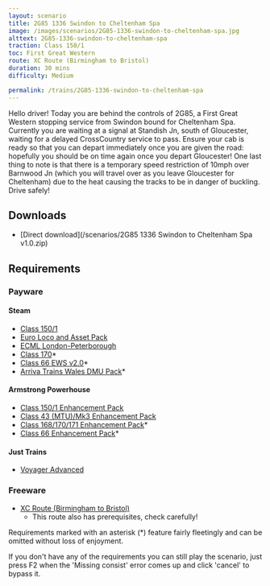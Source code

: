 ```yaml
---
layout: scenario
title: 2G85 1336 Swindon to Cheltenham Spa
image: /images/scenarios/2G85-1336-swindon-to-cheltenham-spa.jpg
alttext: 2G85-1336-swindon-to-cheltenham-spa
traction: Class 150/1
toc: First Great Western
route: XC Route (Birmingham to Bristol)
duration: 30 mins
difficulty: Medium

permalink: /trains/2G85-1336-swindon-to-cheltenham-spa
---
```


Hello driver! Today you are behind the controls of 2G85, a First Great Western stopping service from Swindon bound for Cheltenham Spa. Currently you are waiting at a signal at Standish Jn, south of Gloucester, waiting for a delayed CrossCountry service to pass. Ensure your cab is ready so that you can depart immediately once you are given the road: hopefully you should be on time again once you depart Gloucester! One last thing to note is that there is a temporary speed restriction of 10mph over Barnwood Jn (which you will travel over as you leave Gloucester for Cheltenham) due to the heat causing the tracks to be in danger of buckling. Drive safely!

## Downloads
* [Direct download](/scenarios/2G85 1336 Swindon to Cheltenham Spa v1.0.zip)

## Requirements

### Payware

#### Steam
* [Class 150/1](https://store.steampowered.com/app/448184)
* [Euro Loco and Asset Pack](http://store.steampowered.com/app/208300)
* [ECML London-Peterborough](http://store.steampowered.com/app/222618)
* [Class 170](http://store.steampowered.com/app/208364)*
* [Class 66 EWS v2.0](http://store.steampowered.com/app/222568)*
* [Arriva Trains Wales DMU Pack](https://store.steampowered.com/app/376941)*

#### Armstrong Powerhouse
* [Class 150/1 Enhancement Pack](https://www.armstrongpowerhouse.com/index.php?route=product/product&path=36_89&product_id=175)
* [Class 43 (MTU)/Mk3 Enhancement Pack](https://www.armstrongpowerhouse.com/index.php?route=product/product&path=36_89&product_id=168)
* [Class 168/170/171 Enhancement Pack](https://www.armstrongpowerhouse.com/index.php?route=product/product&path=36_89&product_id=185)*
* [Class 66 Enhancement Pack](https://www.armstrongpowerhouse.com/index.php?route=product/product&path=36_89&product_id=173)*

#### Just Trains
* [Voyager Advanced](https://www.justtrains.net/product/voyager-advanced-download)

### Freeware
* [XC Route (Birmingham to Bristol)](xcroute.com)
    * This route also has prerequisites, check carefully!

Requirements marked with an asterisk (*) feature fairly fleetingly and can be omitted without loss of enjoyment. 

If you don't have any of the requirements you can still play the scenario, just press F2 when the 'Missing consist' error comes up and click 'cancel' to bypass it.
